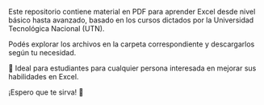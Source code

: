 Este repositorio contiene material en PDF para aprender Excel desde nivel básico hasta avanzado, basado en los cursos dictados por la Universidad Tecnológica Nacional (UTN).

Podés explorar los archivos en la carpeta correspondiente y descargarlos según tu necesidad.

📌 Ideal para estudiantes para cualquier persona interesada en mejorar sus habilidades en Excel.

¡Espero que te sirva! 🚀
